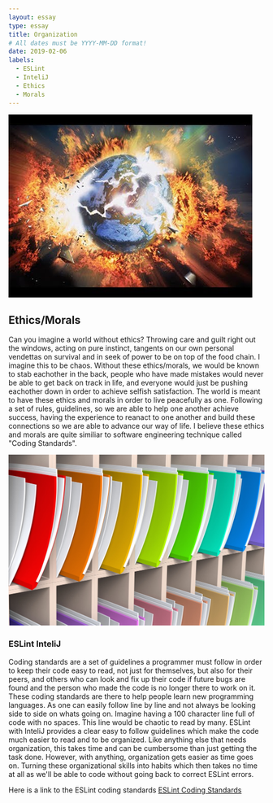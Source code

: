 ```yaml
---
layout: essay
type: essay
title: Organization
# All dates must be YYYY-MM-DD format!
date: 2019-02-06
labels:
  - ESLint
  - InteliJ
  - Ethics
  - Morals
---
```


<div class="ui medium rounded images">
  <img class="ui image" src="../images/destruction.jpg">
</div>

## Ethics/Morals

  Can you imagine a world without ethics? Throwing care and guilt right out the windows, acting on pure instinct, tangents on our own personal vendettas on survival and in seek of power to be on top of the food chain. I imagine this to be chaos. Without these ethics/morals, we would be known to stab eachother in the back, people who have made mistakes would never be able to get back on track in life, and everyone would just be pushing eachother down in order to achieve selfish satisfaction. The world is meant to have these ethics and morals in order to live peacefully as one. Following a set of rules, guidelines, so we are able to help one another achieve success, having the experience to reanact to one another and build these connections so we are able to advance our way of life. I believe these ethics and morals are quite similiar to software engineering technique called "Coding Standards".
  
<div class="ui large rounded images">
  <img class="ui image" src="../images/organized.jpg">
</div>
  
### ESLint InteliJ
  
  Coding standards are a set of guidelines a programmer must follow in order to keep their code easy to read, not just for themselves, but also for their peers, and others who can look and fix up their code if future bugs are found and the person who made the code is no longer there to work on it. These coding standards are there to help people learn new programming languages. As one can easily follow line by line and not always be looking side to side on whats going on. Imagine having a 100 character line full of code with no spaces. This line would be chaotic to read by many. ESLint with InteliJ provides a clear easy to follow guidelines which make the code much easier to read and to be organized. Like anything else that needs organization, this takes time and can be cumbersome than just getting the task done. However, with anything, organization gets easier as time goes on. Turning these organizational skills into habits which then takes no time at all as we'll be able to code without going back to correct ESLint errors.
  
Here is a link to the ESLint coding standards [ESLint Coding Standards](https://eslint.org/docs/developer-guide/code-conventions)
